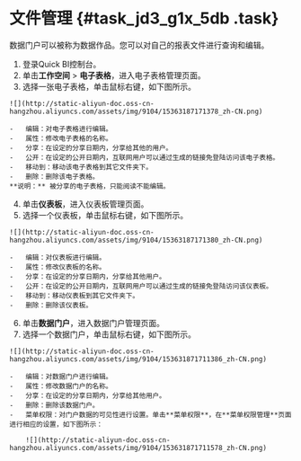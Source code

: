# 文件管理 {#task_jd3_g1x_5db .task}

数据门户可以被称为数据作品。您可以对自己的报表文件进行查询和编辑。

1.   登录Quick BI控制台。 
2.   单击**工作空间** \> **电子表格**，进入电子表格管理页面。 
3.   选择一张电子表格，单击鼠标右键，如下图所示。 

    ![](http://static-aliyun-doc.oss-cn-hangzhou.aliyuncs.com/assets/img/9104/15363187171378_zh-CN.png)

    -   编辑：对电子表格进行编辑。
    -   属性：修改电子表格的名称。
    -   分享：在设定的分享日期内，分享给其他的用户。
    -   公开：在设定的公开日期内，互联网用户可以通过生成的链接免登陆访问该电子表格。
    -   移动到：移动该电子表格到其它文件夹下。
    -   删除：删除该电子表格。
    **说明：** 被分享的电子表格，只能阅读不能编辑。

4.   单击**仪表板**，进入仪表板管理页面。 
5.   选择一个仪表板，单击鼠标右键，如下图所示。 

    ![](http://static-aliyun-doc.oss-cn-hangzhou.aliyuncs.com/assets/img/9104/15363187171380_zh-CN.png)

    -   编辑：对仪表板进行编辑。
    -   属性：修改仪表板的名称。
    -   分享：在设定的分享日期内，分享给其他用户。
    -   公开：在设定的公开日期内，互联网用户可以通过生成的链接免登陆访问该仪表板。
    -   移动到：移动仪表板到其它文件夹下。
    -   删除：删除该仪表板。
6.   单击**数据门户**，进入数据门户管理页面。 
7.   选择一个数据门户，单击鼠标右键，如下图所示。 

    ![](http://static-aliyun-doc.oss-cn-hangzhou.aliyuncs.com/assets/img/9104/153631871711386_zh-CN.png)

    -   编辑：对数据门户进行编辑。
    -   属性：修改数据门户的名称。
    -   分享：在设定的分享日期内，分享给其他用户。
    -   删除：删除该数据门户。
    -   菜单权限：对门户数据的可见性进行设置。单击**菜单权限**，在**菜单权限管理**页面进行相应的设置，如下图所示：

        ![](http://static-aliyun-doc.oss-cn-hangzhou.aliyuncs.com/assets/img/9104/153631871711578_zh-CN.png)


